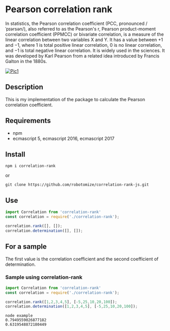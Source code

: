 # Pearson correlation rank

In statistics, the Pearson correlation coefficient (PCC, pronounced /ˈpɪərsən/), also referred to as the Pearson's r, Pearson product-moment correlation coefficient (PPMCC) or bivariate correlation, is a measure of the linear correlation between two variables X and Y. It has a value between +1 and −1, where 1 is total positive linear correlation, 0 is no linear correlation, and −1 is total negative linear correlation. It is widely used in the sciences. It was developed by Karl Pearson from a related idea introduced by Francis Galton in the 1880s.

[![Pic1](https://wikimedia.org/api/rest_v1/media/math/render/svg/bd1ccc2979b0fd1c1aec96e386f686ae874f9ec0)](https://github.com/robotomize/fujes)

## Description
This is my implementation of the package to calculate the Pearson correlation coefficient.

## Requirements
* npm
* ecmascript 5, ecmascript 2016, ecmascript 2017

## Install
```
npm i correlation-rank
```
or
```
git clone https://github.com/robotomize/correlation-rank-js.git 
```

## Use
```js
import Correlation from 'correlation-rank'
const correlation = require('./correlation-rank');

correlation.rank([], []);
correlation.determination([], []);
```

## For a sample
The first value is the correlation coefficient and the second coefficient of determination. 

### Sample using correlation-rank
```js
import Correlation from 'correlation-rank'
const correlation = require('./correlation-rank');

correlation.rank([1,2,3,4,5], [-5,25,10,20,100]);
correlation.determination([1,2,3,4,5], [-5,25,10,20,100]);

```
```
node example
0.7949559026877182
0.6319548872180449
```

